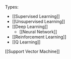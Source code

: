 Types:
- [[Supervised Learning]]
- [[Unsupervised Learning]]
- [[Deep Learning]]
	- [[Neural Network]]
- [[Reinforcement Learning]]
- [[Q Learning]]

[[Support Vector Machine]]
